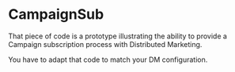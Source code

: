 # CampaignSub

That piece of code is a prototype illustrating the ability to provide a Campaign subscription process with Distributed Marketing.

You have to adapt that code to match your DM configuration.
